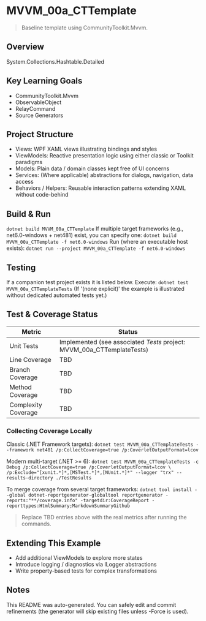 ﻿# MVVM_00a_CTTemplate

> Baseline template using CommunityToolkit.Mvvm.

## Overview
System.Collections.Hashtable.Detailed

## Key Learning Goals
- CommunityToolkit.Mvvm
- ObservableObject
- RelayCommand
- Source Generators

## Project Structure
- Views: WPF XAML views illustrating bindings and styles
- ViewModels: Reactive presentation logic using either classic or Toolkit paradigms
- Models: Plain data / domain classes kept free of UI concerns
- Services: (Where applicable) abstractions for dialogs, navigation, data access
- Behaviors / Helpers: Reusable interaction patterns extending XAML without code-behind

## Build & Run
`
dotnet build MVVM_00a_CTTemplate
`
If multiple target frameworks (e.g., net6.0-windows + net481) exist, you can specify one:
`
dotnet build MVVM_00a_CTTemplate -f net6.0-windows
`
Run (where an executable host exists):
`
dotnet run --project MVVM_00a_CTTemplate -f net6.0-windows
`

## Testing
If a companion test project exists it is listed below. Execute:
`
dotnet test MVVM_00a_CTTemplateTests
`
(If '(none explicit)' the example is illustrated without dedicated automated tests yet.)

## Test & Coverage Status

| Metric | Status |
|--------|--------|
| Unit Tests | Implemented (see associated *Tests* project: MVVM_00a_CTTemplateTests) |
| Line Coverage | TBD |
| Branch Coverage | TBD |
| Method Coverage | TBD |
| Complexity Coverage | TBD |

### Collecting Coverage Locally

Classic (.NET Framework targets):
`
dotnet test MVVM_00a_CTTemplateTests --framework net481 /p:CollectCoverage=true /p:CoverletOutputFormat=lcov
`

Modern multi-target (.NET >= 6):
`
dotnet test MVVM_00a_CTTemplateTests -c Debug /p:CollectCoverage=true /p:CoverletOutputFormat=lcov \
  /p:Exclude="[xunit.*]*,[MSTest.*]*,[NUnit.*]*" --logger "trx" --results-directory ./TestResults
`

To merge coverage from several target frameworks:
`
dotnet tool install --global dotnet-reportgenerator-globaltool
reportgenerator -reports:"**/coverage.info" -targetdir:CoverageReport -reporttypes:HtmlSummary;MarkdownSummaryGithub
`

> Replace TBD entries above with the real metrics after running the commands.

## Extending This Example
- Add additional ViewModels to explore more states
- Introduce logging / diagnostics via ILogger abstractions
- Write property-based tests for complex transformations

## Notes
This README was auto-generated. You can safely edit and commit refinements (the generator will skip existing files unless -Force is used).
